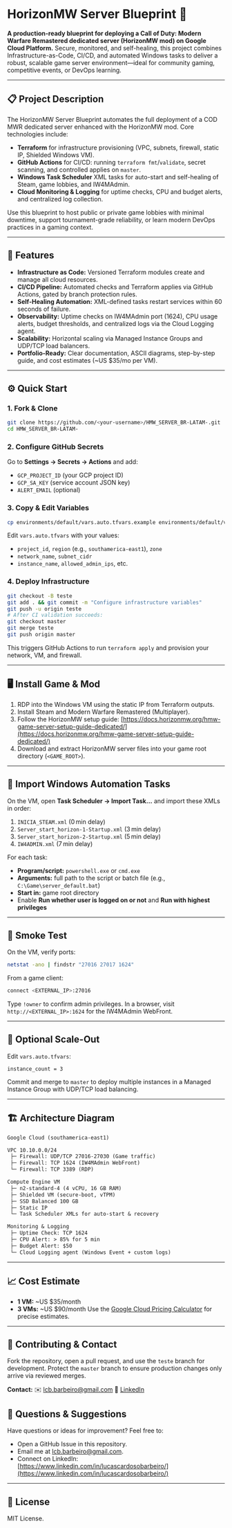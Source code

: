 # HorizonMW Server Blueprint 🚀

**A production-ready blueprint for deploying a Call of Duty: Modern Warfare Remastered dedicated server (HorizonMW mod) on Google Cloud Platform.** Secure, monitored, and self-healing, this project combines Infrastructure-as-Code, CI/CD, and automated Windows tasks to deliver a robust, scalable game server environment—ideal for community gaming, competitive events, or DevOps learning.

---

## 📋 Project Description

The HorizonMW Server Blueprint automates the full deployment of a COD MWR dedicated server enhanced with the HorizonMW mod. Core technologies include:

* **Terraform** for infrastructure provisioning (VPC, subnets, firewall, static IP, Shielded Windows VM).
* **GitHub Actions** for CI/CD: running `terraform fmt`/`validate`, secret scanning, and controlled applies on `master`.
* **Windows Task Scheduler** XML tasks for auto-start and self-healing of Steam, game lobbies, and IW4MAdmin.
* **Cloud Monitoring & Logging** for uptime checks, CPU and budget alerts, and centralized log collection.

Use this blueprint to host public or private game lobbies with minimal downtime, support tournament-grade reliability, or learn modern DevOps practices in a gaming context.

---

## 📌 Features

* **Infrastructure as Code:** Versioned Terraform modules create and manage all cloud resources.
* **CI/CD Pipeline:** Automated checks and Terraform applies via GitHub Actions, gated by branch protection rules.
* **Self-Healing Automation:** XML-defined tasks restart services within 60 seconds of failure.
* **Observability:** Uptime checks on IW4MAdmin port (1624), CPU usage alerts, budget thresholds, and centralized logs via the Cloud Logging agent.
* **Scalability:** Horizontal scaling via Managed Instance Groups and UDP/TCP load balancers.
* **Portfolio-Ready:** Clear documentation, ASCII diagrams, step-by-step guide, and cost estimates (\~US \$35/mo per VM).

---

## ⚙️ Quick Start

### 1. Fork & Clone

```bash
git clone https://github.com/<your-username>/HMW_SERVER_BR-LATAM-.git
cd HMW_SERVER_BR-LATAM-
```

### 2. Configure GitHub Secrets

Go to **Settings → Secrets → Actions** and add:

* `GCP_PROJECT_ID` (your GCP project ID)
* `GCP_SA_KEY` (service account JSON key)
* `ALERT_EMAIL` (optional)

### 3. Copy & Edit Variables

```bash
cp environments/default/vars.auto.tfvars.example environments/default/vars.auto.tfvars
```

Edit `vars.auto.tfvars` with your values:

* `project_id`, `region` (e.g., `southamerica-east1`), `zone`
* `network_name`, `subnet_cidr`
* `instance_name`, `allowed_admin_ips`, etc.

### 4. Deploy Infrastructure

```bash
git checkout -B teste
git add . && git commit -m "Configure infrastructure variables"
git push -u origin teste
# After CI validation succeeds:
git checkout master
git merge teste
git push origin master
```

This triggers GitHub Actions to run `terraform apply` and provision your network, VM, and firewall.

---

## 🖥️ Install Game & Mod

1. RDP into the Windows VM using the static IP from Terraform outputs.
2. Install Steam and Modern Warfare Remastered (Multiplayer).
3. Follow the HorizonMW setup guide: [https://docs.horizonmw.org/hmw-game-server-setup-guide-dedicated/](https://docs.horizonmw.org/hmw-game-server-setup-guide-dedicated/)
4. Download and extract HorizonMW server files into your game root directory (`<GAME_ROOT>`).

---

## 📑 Import Windows Automation Tasks

On the VM, open **Task Scheduler → Import Task…** and import these XMLs in order:

1. `INICIA_STEAM.xml` (0 min delay)
2. `Server_start_horizon-1-Startup.xml` (3 min delay)
3. `Server_start_horizon-2-Startup.xml` (5 min delay)
4. `IW4ADMIN.xml` (7 min delay)

For each task:

* **Program/script:** `powershell.exe` or `cmd.exe`
* **Arguments:** full path to the script or batch file (e.g., `C:\Game\server_default.bat`)
* **Start in:** game root directory
* Enable **Run whether user is logged on or not** and **Run with highest privileges**

---

## 🚦 Smoke Test

On the VM, verify ports:

```bash
netstat -ano | findstr "27016 27017 1624"
```

From a game client:

```bash
connect <EXTERNAL_IP>:27016
```

Type `!owner` to confirm admin privileges.
In a browser, visit `http://<EXTERNAL_IP>:1624` for the IW4MAdmin WebFront.

---

## 🔄 Optional Scale-Out

Edit `vars.auto.tfvars`:

```hcl
instance_count = 3
```

Commit and merge to `master` to deploy multiple instances in a Managed Instance Group with UDP/TCP load balancing.

---

## 🏗️ Architecture Diagram

```txt
Google Cloud (southamerica-east1)

VPC 10.10.0.0/24
 ├─ Firewall: UDP/TCP 27016-27030 (Game traffic)
 ├─ Firewall: TCP 1624 (IW4MAdmin WebFront)
 └─ Firewall: TCP 3389 (RDP)

Compute Engine VM
 ├─ n2-standard-4 (4 vCPU, 16 GB RAM)
 ├─ Shielded VM (secure-boot, vTPM)
 ├─ SSD Balanced 100 GB
 ├─ Static IP
 └─ Task Scheduler XMLs for auto-start & recovery

Monitoring & Logging
 ├─ Uptime Check: TCP 1624
 ├─ CPU Alert: > 85% for 5 min
 ├─ Budget Alert: $50
 └─ Cloud Logging agent (Windows Event + custom logs)
```

---

## 📈 Cost Estimate

* **1 VM:** \~US \$35/month
* **3 VMs:** \~US \$90/month
  Use the [Google Cloud Pricing Calculator](https://cloud.google.com/products/calculator) for precise estimates.

---

## 🤝 Contributing & Contact

Fork the repository, open a pull request, and use the `teste` branch for development. Protect the `master` branch to ensure production changes only arrive via reviewed merges.

**Contact:**
✉️ [lcb.barbeiro@gmail.com](mailto:lcb.barbeiro@gmail.com)
🔗 [LinkedIn](https://www.linkedin.com/in/lucascardosobarbeiro/)

## 🙋 Questions & Suggestions

Have questions or ideas for improvement? Feel free to:

* Open a GitHub Issue in this repository.
* Email me at [lcb.barbeiro@gmail.com](mailto:lcb.barbeiro@gmail.com).
* Connect on LinkedIn: [https://www.linkedin.com/in/lucascardosobarbeiro/](https://www.linkedin.com/in/lucascardosobarbeiro/)

---

## 📄 License

MIT License.
